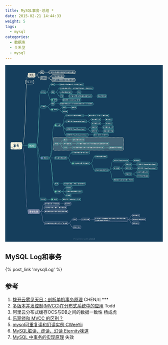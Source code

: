```yaml
---
title: MySQL事务-总结 *
date: 2015-02-21 14:44:33
weight: 5
tags:
  - mysql
categories:  
  - 数据库
  - 关系型
  - mysql
---
```


<p></p>
<!-- more -->


![本地事务总结](./mysqlTransaction/transaction.jpg)


## MySQL Log和事务
{% post_link 'mysqlLog' %}  

## 参考
1. [拨开云雾见天日：剖析单机事务原理](https://dbaplus.cn/news-160-1729-1.html) CHEN川 ***
2. [多版本并发控制(MVCC)在分布式系统中的应用](https://coolshell.cn/articles/6790.html) Todd
3. 阿里云分布式缓存OCS与DB之间的数据一致性 杨成虎
4. [乐观锁和 MVCC 的区别？  ](https://www.zhihu.com/question/27876575)
5. [mysql可重复读和幻读实例  CWeeYii](https://blog.csdn.net/cweeyii/article/details/70991230)
6. [MySQL脏读、虚读、幻读 Eternity味道](https://www.cnblogs.com/lz0925/articles/8988922.html)
7. [MySQL 中事务的实现原理](https://blog.csdn.net/J_java1/article/details/82025189)  失效



